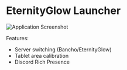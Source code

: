 # EternityGlow Launcher

![Application Screenshot](screenshot.png)

Features:
- Server switching (Bancho/EternityGlow)
- Tablet area calibration
- Discord Rich Presence